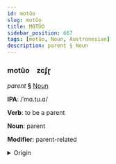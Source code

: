 ```yaml
---
id: motûo
slug: motûo
title: MOTÛO
sidebar_position: 667
tags: [motûo, Noun, Austronesian]
description: parent § Noun
---
```


### motûo&emsp;<span kind="abugida">ƶcʄɽ</span>

*parent* **§** [Noun](../../tags/Noun)

**IPA**: /ˈmɑ.tu.ɑ/

**Verb**: to be a parent

**Noun**: parent

**Modifier**: parent-related

<details>
    <summary>Origin</summary>
    Māori matua /ma.ˈtu.a/<br/>
    <em>Austronesian Language Family</em>
</details>